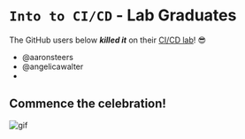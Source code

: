 # `Into to CI/CD` - Lab Graduates

The GitHub users below ***killed it*** on their [CI/CD lab](intro.md)! 😎

[//]: # (Add your username below, in alphabetical order to prevent conflicts and duplication.)

- @aaronsteers
- @angelicawalter
-

## Commence the celebration!

[//]: # (Psst - feel free to add more art or GIFs here if you are so inclined!)

![gif](resources/congrats01.gif)
